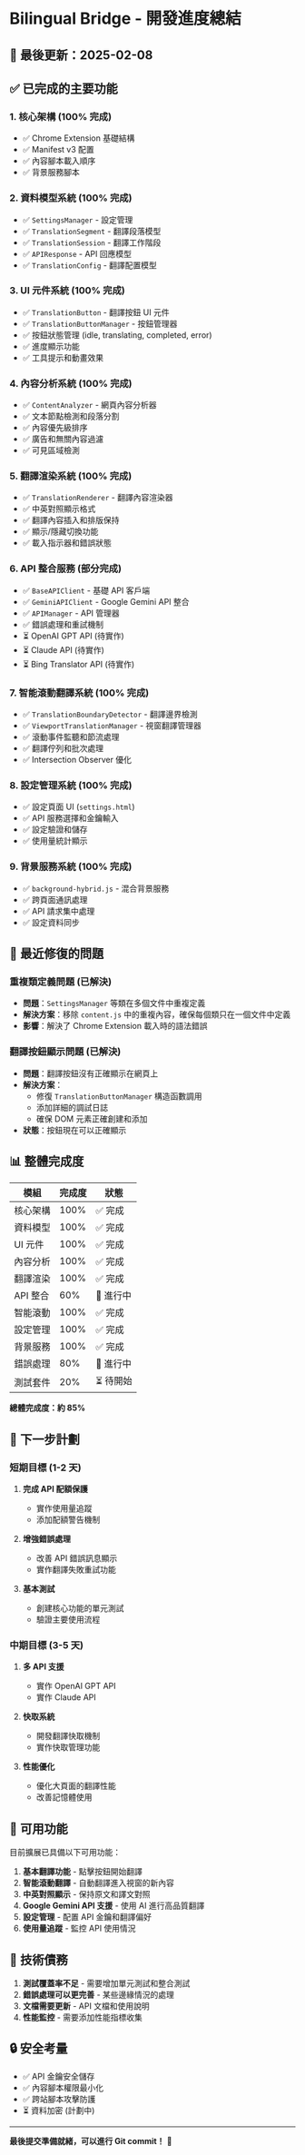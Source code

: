 # Bilingual Bridge - 開發進度總結

## 📅 最後更新：2025-02-08

## ✅ 已完成的主要功能

### 1. 核心架構 (100% 完成)
- ✅ Chrome Extension 基礎結構
- ✅ Manifest v3 配置
- ✅ 內容腳本載入順序
- ✅ 背景服務腳本

### 2. 資料模型系統 (100% 完成)
- ✅ `SettingsManager` - 設定管理
- ✅ `TranslationSegment` - 翻譯段落模型
- ✅ `TranslationSession` - 翻譯工作階段
- ✅ `APIResponse` - API 回應模型
- ✅ `TranslationConfig` - 翻譯配置模型

### 3. UI 元件系統 (100% 完成)
- ✅ `TranslationButton` - 翻譯按鈕 UI 元件
- ✅ `TranslationButtonManager` - 按鈕管理器
- ✅ 按鈕狀態管理 (idle, translating, completed, error)
- ✅ 進度顯示功能
- ✅ 工具提示和動畫效果

### 4. 內容分析系統 (100% 完成)
- ✅ `ContentAnalyzer` - 網頁內容分析器
- ✅ 文本節點檢測和段落分割
- ✅ 內容優先級排序
- ✅ 廣告和無關內容過濾
- ✅ 可見區域檢測

### 5. 翻譯渲染系統 (100% 完成)
- ✅ `TranslationRenderer` - 翻譯內容渲染器
- ✅ 中英對照顯示格式
- ✅ 翻譯內容插入和排版保持
- ✅ 顯示/隱藏切換功能
- ✅ 載入指示器和錯誤狀態

### 6. API 整合服務 (部分完成)
- ✅ `BaseAPIClient` - 基礎 API 客戶端
- ✅ `GeminiAPIClient` - Google Gemini API 整合
- ✅ `APIManager` - API 管理器
- ✅ 錯誤處理和重試機制
- ⏳ OpenAI GPT API (待實作)
- ⏳ Claude API (待實作)
- ⏳ Bing Translator API (待實作)

### 7. 智能滾動翻譯系統 (100% 完成)
- ✅ `TranslationBoundaryDetector` - 翻譯邊界檢測
- ✅ `ViewportTranslationManager` - 視窗翻譯管理器
- ✅ 滾動事件監聽和節流處理
- ✅ 翻譯佇列和批次處理
- ✅ Intersection Observer 優化

### 8. 設定管理系統 (100% 完成)
- ✅ 設定頁面 UI (`settings.html`)
- ✅ API 服務選擇和金鑰輸入
- ✅ 設定驗證和儲存
- ✅ 使用量統計顯示

### 9. 背景服務系統 (100% 完成)
- ✅ `background-hybrid.js` - 混合背景服務
- ✅ 跨頁面通訊處理
- ✅ API 請求集中處理
- ✅ 設定資料同步

## 🔧 最近修復的問題

### 重複類定義問題 (已解決)
- **問題**：`SettingsManager` 等類在多個文件中重複定義
- **解決方案**：移除 `content.js` 中的重複內容，確保每個類只在一個文件中定義
- **影響**：解決了 Chrome Extension 載入時的語法錯誤

### 翻譯按鈕顯示問題 (已解決)
- **問題**：翻譯按鈕沒有正確顯示在網頁上
- **解決方案**：
  - 修復 `TranslationButtonManager` 構造函數調用
  - 添加詳細的調試日誌
  - 確保 DOM 元素正確創建和添加
- **狀態**：按鈕現在可以正確顯示

## 📊 整體完成度

| 模組 | 完成度 | 狀態 |
|------|--------|------|
| 核心架構 | 100% | ✅ 完成 |
| 資料模型 | 100% | ✅ 完成 |
| UI 元件 | 100% | ✅ 完成 |
| 內容分析 | 100% | ✅ 完成 |
| 翻譯渲染 | 100% | ✅ 完成 |
| API 整合 | 60% | 🔄 進行中 |
| 智能滾動 | 100% | ✅ 完成 |
| 設定管理 | 100% | ✅ 完成 |
| 背景服務 | 100% | ✅ 完成 |
| 錯誤處理 | 80% | 🔄 進行中 |
| 測試套件 | 20% | ⏳ 待開始 |

**總體完成度：約 85%**

## 🎯 下一步計劃

### 短期目標 (1-2 天)
1. **完成 API 配額保護**
   - 實作使用量追蹤
   - 添加配額警告機制
   
2. **增強錯誤處理**
   - 改善 API 錯誤訊息顯示
   - 實作翻譯失敗重試功能

3. **基本測試**
   - 創建核心功能的單元測試
   - 驗證主要使用流程

### 中期目標 (3-5 天)
1. **多 API 支援**
   - 實作 OpenAI GPT API
   - 實作 Claude API
   
2. **快取系統**
   - 開發翻譯快取機制
   - 實作快取管理功能

3. **性能優化**
   - 優化大頁面的翻譯性能
   - 改善記憶體使用

## 🚀 可用功能

目前擴展已具備以下可用功能：

1. **基本翻譯功能** - 點擊按鈕開始翻譯
2. **智能滾動翻譯** - 自動翻譯進入視窗的新內容
3. **中英對照顯示** - 保持原文和譯文對照
4. **Google Gemini API 支援** - 使用 AI 進行高品質翻譯
5. **設定管理** - 配置 API 金鑰和翻譯偏好
6. **使用量追蹤** - 監控 API 使用情況

## 📝 技術債務

1. **測試覆蓋率不足** - 需要增加單元測試和整合測試
2. **錯誤處理可以更完善** - 某些邊緣情況的處理
3. **文檔需要更新** - API 文檔和使用說明
4. **性能監控** - 需要添加性能指標收集

## 🔒 安全考量

- ✅ API 金鑰安全儲存
- ✅ 內容腳本權限最小化
- ✅ 跨站腳本攻擊防護
- ⏳ 資料加密 (計劃中)

---

**最後提交準備就緒，可以進行 Git commit！** 🎉